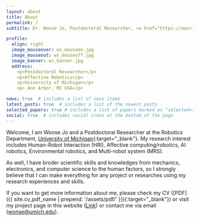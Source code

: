 ```yaml
---
layout: about
title: About
permalink: /
subtitle: Dr. Wonse Jo, Postdoctoral Researcher, <a href="https://mavric.si.umich.edu/" target="_blank">MAVRIC Lab</a>, <a href="https://umich.edu/" target="_blank">University of Michigan</a>, Ann Arbor, MI USA.

profile:
  align: right
  image_mouseover: ws_mouseon.jpg
  image_mouseout: ws_mouseoff.jpg
  image_banner: ws_banner.jpg
  address: 
    <p>Postdoctoral Researcher</p>
    <p>Affective Robotics</p>
    <p>University of Michigan</p>
    <p> Ann Arbor, MI USA</p>

news: true  # includes a list of news items
latest_posts: true  # includes a list of the newest posts
selected_papers: true # includes a list of papers marked as "selected={true}"
social: true  # includes social icons at the bottom of the page
---
```




Welcome, I am Wonse Jo and a Postdoctoral Researcher at the Robotics Department, [University of Michigan](https://umich.edu/){:target="\_blank"}. My research interest includes Human-Robot Interaction (HRI),  Affective computing/robotics, AI robotics, Environmental robotics, and Multi-robot system (MRS).

As well, I have broder scientific skills and knowledges from mechanics, electronics, and computer science to the human factors, so I strongly believe that I can make everything for any project or researches using my research experiences and skills.

If you want to get more information about me, please check my CV ([PDF]({{ site.cv_pdf_name | prepend: '/assets/pdf/' }}){:target="\_blank"}) or visit my project page in this website ([Link](/projects/)) or contact me via email ([wonse@umich.edu](mailto:wonse@umich.edu)). 
